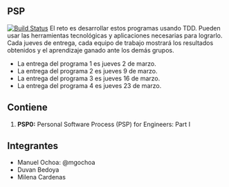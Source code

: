 PSP
----------

[![Build Status](https://travis-ci.org/mgochoa/PruebasPSP.svg?branch=master)](https://travis-ci.org/mgochoa/PruebasPSP)
El reto es desarrollar estos programas usando TDD.
Pueden usar las herramientas tecnológicas y aplicaciones necesarias para lograrlo.
Cada jueves de entrega, cada equipo de trabajo mostrará los resultados obtenidos y el aprendizaje ganado ante los demás grupos.

- La entrega del programa 1 es jueves 2 de marzo.
- La entrega del programa 2 es jueves 9 de marzo.
- La entrega del programa 3 es jueves 16 de marzo.
- La entrega del programa 4 es jueves 23 de marzo.


Contiene
-----------

 1. **PSP0:** Personal Software Process (PSP) for Engineers: Part I

Integrantes
----------

 - Manuel Ochoa:  @mgochoa
 - Duvan Bedoya
 - Milena Cardenas
